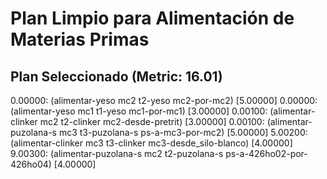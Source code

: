 # Plan Limpio para Alimentación de Materias Primas

## Plan Seleccionado (Metric: 16.01)

0.00000: (alimentar-yeso mc2 t2-yeso mc2-por-mc2) [5.00000]
0.00000: (alimentar-yeso mc1 t1-yeso mc1-por-mc1) [3.00000]
0.00100: (alimentar-clinker mc2 t2-clinker mc2-desde-pretrit) [3.00000]
0.00100: (alimentar-puzolana-s mc3 t3-puzolana-s ps-a-mc3-por-mc2) [5.00000]
5.00200: (alimentar-clinker mc3 t3-clinker mc3-desde_silo-blanco) [4.00000]
9.00300: (alimentar-puzolana-s mc2 t2-puzolana-s ps-a-426ho02-por-426ho04) [4.00000]